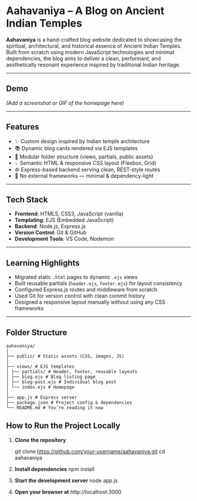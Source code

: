 # Aahavaniya – A Blog on Ancient Indian Temples

**Aahavaniya** is a hand-crafted blog website dedicated to showcasing the spiritual, architectural, and historical essence of Ancient Indian Temples. Built from scratch using modern JavaScript technologies and minimal dependencies, the blog aims to deliver a clean, performant, and aesthetically resonant experience inspired by traditional Indian heritage.

---

## Demo

_(Add a screenshot or GIF of the homepage here)_

---

## Features

- ✨ Custom design inspired by Indian temple architecture
- 📚 Dynamic blog cards rendered via EJS templates
- 📁 Modular folder structure (views, partials, public assets)
- 💡 Semantic HTML & responsive CSS layout (Flexbox, Grid)
- ⚙️ Express-based backend serving clean, REST-style routes
- 🧹 No external frameworks — minimal & dependency-light

---

## Tech Stack

- **Frontend**: HTML5, CSS3, JavaScript (vanilla)
- **Templating**: EJS (Embedded JavaScript)
- **Backend**: Node.js, Express.js
- **Version Control**: Git & GitHub
- **Development Tools**: VS Code, Nodemon

---

## Learning Highlights

- Migrated static `.html` pages to dynamic `.ejs` views
- Built reusable partials (`header.ejs`, `footer.ejs`) for layout consistency
- Configured Express.js routes and middleware from scratch
- Used Git for version control with clean commit history
- Designed a responsive layout manually without using any CSS frameworks

---

## Folder Structure

```
aahavaniya/
│
├── public/ # Static assets (CSS, images, JS)
│
├── views/ # EJS templates
│ ├── partials/ # Header, footer, reusable layouts
│ ├── blog.ejs # Blog listing page
│ ├── blog-post.ejs # Individual blog post
│ └── index.ejs # Homepage
│
├── app.js # Express server
├── package.json # Project config & dependencies
└── README.md # You’re reading it now
```

## How to Run the Project Locally

1. **Clone the repository**

   git clone https://github.com/your-username/aahavaniya.git
   cd aahavaniya

2. **Install dependencies**
   npm install

3. **Start the development server**
   node app.js

4. **Open your browser at**
   http://localhost:3000
